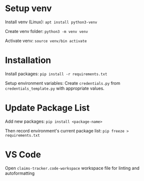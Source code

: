 # Setup venv

Install venv (Linux):
`apt install python3-venv`

Create venv folder:
`python3 -m venv venv`

Activate venv:
`source venv/bin activate`

# Installation

Install packages:
`pip install -r requirements.txt`

Setup environment variables:
Create `credentials.py` from `credentials_template.py` with appropriate values.

# Update Package List

Add new packages:
`pip install <package-name>`

Then record environment's current package list:
`pip freeze > requirements.txt`

# VS Code

Open `claims-tracker.code-workspace` workspace file for linting and autoformatting
